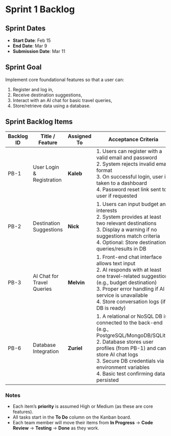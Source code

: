 # Sprint 1 Backlog

## Sprint Dates
- **Start Date**: Feb 15
- **End Date**: Mar 9
- **Submission Date**: Mar 11

## Sprint Goal
Implement core foundational features so that a user can:
1. Register and log in,
2. Receive destination suggestions,
3. Interact with an AI chat for basic travel queries,
4. Store/retrieve data using a database.

## Sprint Backlog Items

| Backlog ID | Title / Feature               | Assigned To | Acceptance Criteria                                                                                                                                                                           | Estimate (Points) |
|------------|-------------------------------|-------------|------------------------------------------------------------------------------------------------------------------------------------------------------------------------------------------------|-------------------|
| PB-1       | User Login & Registration    | **Kaleb**   | 1. Users can register with a valid email and password<br>2. System rejects invalid email format<br>3. On successful login, user is taken to a dashboard<br>4. Password reset link sent to user if requested | 3                 |
| PB-2       | Destination Suggestions      | **Nick**    | 1. Users can input budget and interests<br>2. System provides at least two relevant destinations<br>3. Display a warning if no suggestions match criteria<br>4. Optional: Store destination queries/results in DB               | 5                 |
| PB-3       | AI Chat for Travel Queries   | **Melvin**  | 1. Front-end chat interface allows text input<br>2. AI responds with at least one travel-related suggestion (e.g., budget destination)<br>3. Proper error handling if AI service is unavailable<br>4. Store conversation logs (if DB is ready) | 8                 |
| PB-6       | Database Integration         | **Zuriel**  | 1. A relational or NoSQL DB is connected to the back-end (e.g., PostgreSQL/MongoDB/SQLite)<br>2. Database stores user profiles (from PB-1) and can store AI chat logs<br>3. Secure DB credentials via environment variables<br>4. Basic test confirming data is persisted | 3                 |

### Notes
- Each item’s **priority** is assumed High or Medium (as these are core features).
- All tasks start in the **To Do** column on the Kanban board.
- Each team member will move their items from **In Progress** → **Code Review** → **Testing** → **Done** as they work.




